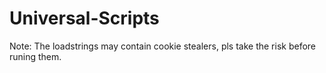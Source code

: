 # Universal-Scripts
Note: The loadstrings may contain cookie stealers, pls take the risk before runing them. 

